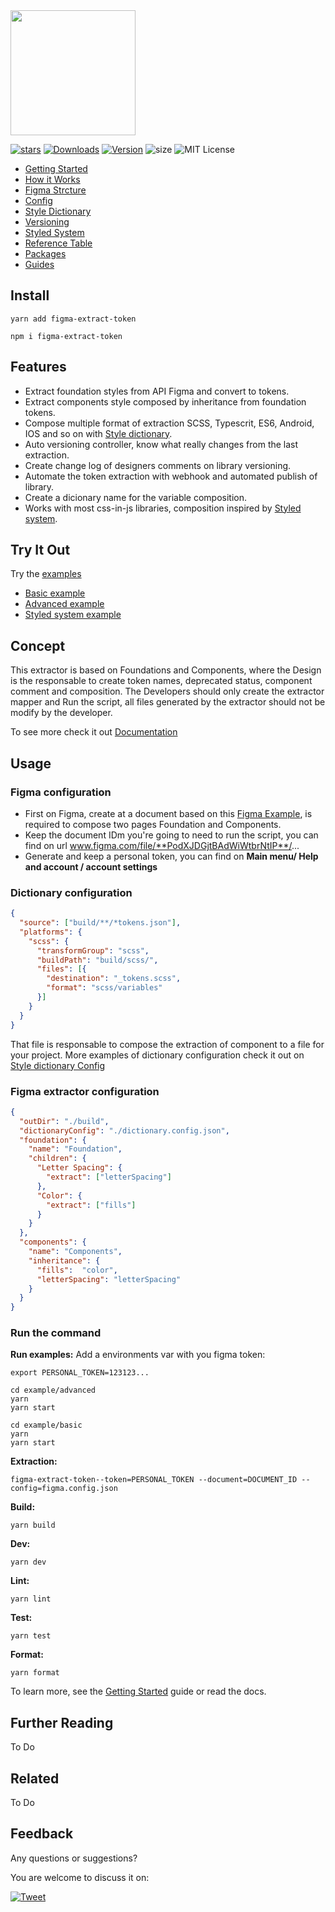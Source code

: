 <img src='/images/figma-extraction.png' width='200' height='auto' />

[![stars][]][github]
[![Downloads][]][npm]
[![Version][]][npm]
![size][]
![MIT License][license]

[version]: https://flat.badgen.net/npm/v/figma-extract-token
[downloads]: https://flat.badgen.net/npm/d/figma-extract-token
[license]: https://flat.badgen.net/badge/license/MIT/blue
[stars]: https://flat.badgen.net/github/stars/RobsonMathias/figma-extract-token
[size]: https://flat.badgen.net/bundlephobia/minzip/figma-extract-token
[npm]: https://npmjs.com/package/figma-extract-token
[github]: https://github.com/RobsonMathias/figma-extract-token

- [Getting Started](https://robsonmathias.github.io/figma-extract-token/getting-started)
- [How it Works](https://robsonmathias.github.io/figma-extract-token/how-it-works)
- [Figma Strcture](https://robsonmathias.github.io/figma-extract-token/figma-structure)
- [Config](https://robsonmathias.github.io/figma-extract-token/configuration)
- [Style Dictionary](https://robsonmathias.github.io/figma-extract-token/styled-dictionary)
- [Versioning](https://robsonmathias.github.io/figma-extract-token/versioning)
- [Styled System](https://robsonmathias.github.io/figma-extract-token/styled-system)
- [Reference Table](https://robsonmathias.github.io/figma-extract-token/table)
- [Packages](https://robsonmathias.github.io/figma-extract-token/packages)
- [Guides](https://robsonmathias.github.io/figma-extract-token/guides)

## Install

```
yarn add figma-extract-token

npm i figma-extract-token
```

## Features
-  Extract foundation styles from API Figma and convert to tokens.
-  Extract components style composed by inheritance from foundation tokens.
-  Compose multiple format of extraction SCSS, Typescrit, ES6, Android, IOS and so on with [Style dictionary](https://amzn.github.io/style-dictionary/#/).
-  Auto versioning controller, know what really changes from the last extraction.
-  Create change log of designers comments on library versioning.
-  Automate the token extraction with webhook and automated publish of library.
-  Create a dicionary name for the variable composition.
-  Works with most css-in-js libraries, composition inspired by [Styled system](https://github.com/styled-system).


## Try It Out
Try the [examples](https://github.com/RobsonMathias/figma-extract-token/tree/master/examples)
- [Basic example](https://github.com/RobsonMathias/figma-extract-token/tree/master/examples/basic)
- [Advanced example](https://github.com/RobsonMathias/figma-extract-token/tree/master/examples/basic)
- [Styled system example](https://github.com/RobsonMathias/figma-extract-token/tree/master/examples/basic)


## Concept
This extractor is based on Foundations and Components, where the Design is the responsable to create token names, deprecated status, component comment and composition. The Developers should only create the extractor mapper and Run the script, all files generated by the extractor should not be modify by the developer.

To see more check it out [Documentation](https://robsonmathias.github.io/figma-extract-token/)

## Usage

### Figma configuration

- First on Figma, create at a document based on this [Figma Example](https://www.figma.com/file/PodXJDGjtBAdWiWtbrNtIP/POC-Design-Tokens-Extract?node-id=0%3A1), is required to compose two pages Foundation and Components.
- Keep the document IDm you're going to need to run the script, you can find on url  www.figma.com/file/**PodXJDGjtBAdWiWtbrNtIP**/...
- Generate and keep a personal token, you can find on **Main menu/ Help and account / account settings**

### Dictionary configuration
```dictionary.config.json
{
  "source": ["build/**/*tokens.json"],
  "platforms": {
    "scss": {
      "transformGroup": "scss",
      "buildPath": "build/scss/",
      "files": [{
        "destination": "_tokens.scss",
        "format": "scss/variables"
      }]
    }
  }
}
```
That file is responsable to compose the extraction of component to a file for your project.
More examples of dictionary configuration check it out on [Style dictionary Config](https://amzn.github.io/style-dictionary/#/config)

### Figma extractor configuration
```figma.config.json
{
  "outDir": "./build",
  "dictionaryConfig": "./dictionary.config.json",
  "foundation": {
    "name": "Foundation",
    "children": {
      "Letter Spacing": {
        "extract": ["letterSpacing"]
      },
      "Color": {
        "extract": ["fills"]
      }
    }
  },
  "components": {
    "name": "Components",
    "inheritance": {
      "fills":  "color",
      "letterSpacing": "letterSpacing"
    }
  }
}

```
### Run the command

**Run examples:**
Add a environments var with you figma token:
```
export PERSONAL_TOKEN=123123...
```
```
cd example/advanced
yarn
yarn start
```
```
cd example/basic
yarn
yarn start
```

**Extraction:**
```
figma-extract-token--token=PERSONAL_TOKEN --document=DOCUMENT_ID --config=figma.config.json
```

**Build:**
```
yarn build
```

**Dev:**
```
yarn dev
```

**Lint:**
```
yarn lint
```

**Test:**
```
yarn test
```

**Format:**
```
yarn format
```

To learn more, see the [Getting Started](https://robsonmathias.github.io/figma-extract-token/getting-started) guide or read the docs.

## Further Reading
To Do

## Related
To Do


## Feedback 
Any questions or suggestions?

You are welcome to discuss it on:

[![Tweet](https://img.shields.io/twitter/url/http/shields.io.svg?style=social)](https://twitter.com/robsondmathias)
